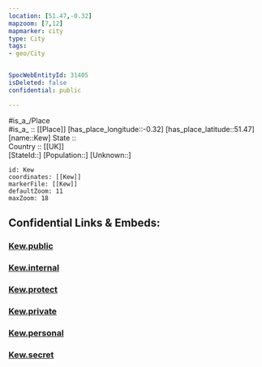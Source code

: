 ```yaml
---
location: [51.47,-0.32] 
mapzoom: [7,12] 
mapmarker: city 
type: City
tags:
- geo/City


SpocWebEntityId: 31405
isDeleted: false
confidential: public

---
```

#is_a_/Place  
#is_a_ :: [[Place]] 
[has_place_longitude::-0.32] 
[has_place_latitude::51.47] 
[name::Kew] 
State ::  
Country :: [[UK]]  
[StateId::] 
[Population::] 
[Unknown::] 


```leaflet
id: Kew
coordinates: [[Kew]] 
markerFile: [[Kew]] 
defaultZoom: 11 
maxZoom: 18
```


## Confidential Links & Embeds: 

### [Kew.public](/_public/\Earth\Continent\Europe\Europe~North\UK\England\Regions~England\London,Greater\cities~GreaterLondon\HounslowKew.public.md) 

### [Kew.internal](/_internal/\Earth\Continent\Europe\Europe~North\UK\England\Regions~England\London,Greater\cities~GreaterLondon\HounslowKew.internal.md) 

### [Kew.protect](/_protect/\Earth\Continent\Europe\Europe~North\UK\England\Regions~England\London,Greater\cities~GreaterLondon\HounslowKew.protect.md) 

### [Kew.private](/_private/\Earth\Continent\Europe\Europe~North\UK\England\Regions~England\London,Greater\cities~GreaterLondon\HounslowKew.private.md) 

### [Kew.personal](/_personal/\Earth\Continent\Europe\Europe~North\UK\England\Regions~England\London,Greater\cities~GreaterLondon\HounslowKew.personal.md) 

### [Kew.secret](/_secret/\Earth\Continent\Europe\Europe~North\UK\England\Regions~England\London,Greater\cities~GreaterLondon\HounslowKew.secret.md)

